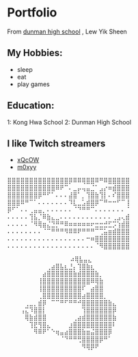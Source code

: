 # Portfolio
From [dunman high school](https://dunmanhigh.moe.edu.sg/) , Lew Yik Sheen

## My Hobbies:

* sleep
* eat
* play games

## Education: 
1: Kong Hwa School 
2: Dunman High School

## I like Twitch streamers
* [xQcOW](https://twitch.tv/xqcow)
* [m0xyy](https://twitch.tv/m0xyy)


⣿⣿⣿⣿⣿⣿⣿⣿⣿⣿⣿⣿⣿⣿⡿⠿⠿⢿⣿⣿⠿⠛⠿⣿⣿⣿⣿⣿       
⣿⣿⣿⣿⣿⣿⣿⣿⣿⣿⣿⠿⠟⠉⠄⣀⡤⢤⣤⣈⠁⣠⡔⠶⣾⣿⣿⣿       
⣿⣿⣿⣿⣿⣿⣿⡿⠛⠋⠁⠄⠄⠄⣼⣿⠁⡀⢹⣿⣷⢹⡇⠄⠎⣿⣿⣿         
⣿⣿⣿⠿⠛⠉⠁⠄⠄⠄⠄⠄⠄⠄⠹⣇⣀⣡⣾⣿⡿⠉⠛⠒⠒⠋⠉⢸        
⡿⠋⠁⠄⠄⢀⣤⣤⡀⠄⠄⠄⠄⠄⠄⠈⠙⠛⠛⠉⠄⠄⠄⠄⠄⠄⠄⠈       
⠄⠄⠄⠄⠄⢹⣧⡈⠿⣷⣄⣀⠄⠄⠄⠄⠄⠄⠄⠄⠄⠄⠄⠄⢀⣠⢄⣾       
⠄⠄⠄⠄⠄⠈⠻⢿⣶⣌⣙⡛⠛⠿⠶⠶⠶⠶⠶⠖⣒⣒⣚⣋⡩⢱⣾⣿        
⠄⠄⠄⠄⠄⠄⠄⠄⠈⠉⠛⠛⠛⠻⠿⠿⠟⠛⠛⠛⠉⢉⣥⣶⣾⣿⣿⣿        
⠄⠄⠄⠄⠄⠄⠄⠄⠄⠄⠄⠄⠄⠄⠄⠄⠄⠄⠒⠶⣿⣿⣿⣿⣿⣿⣿⣿            
⠄⠄⠄⠄⠄⠄⠄⠄⠄⠄⠄⠄⠄⠄⠄⠄⠄⠄⠄⠄⠈⠻⣿⣿⣿⣿⣿⣿

⠀⠀⠀⠀⠀⠀⠀⠀⠀⠀⠀⠀⠀⠀       ⠴⢿⣧⣤⣄⠀⠀⠀⠀⠀⠀⠀⠀⠀⠀⠀⠀      
⠀⠀⠀⠀⠀⠀⠀⠀⠀⢀⣴⣿⣧⣆⣘⡄⢹⣿⣷⣆⠀⠀⠀⠀⠀⠀⠀⠀⠀⠀    
⠀⠀⠀⠀⠀⠀⠀⠀⣴⣿⣿⣿⣿⣿⣿⣷⣾⣿⣿⣿⣷⡀⠀⠀⠀⠀⠀⠀⠀⠀          
⠀⠀⠀⠀⠀⠀⠀⢸⣿⣿⣿⣿⣿⣿⣿⣿⣿⣿⣿⠿⢿⣷⠀⠀⠀⠀⠀⠀⠀⠀     
⠀⠀⠀⠀⠀⠀⠀⢸⣿⣿⣿⣿⣿⣿⣿⣿⣿⠏⠀⣴⣿⣿⠀⠀⠀⠀⠀⠀⠀⠀        
⠀⠀⠀⠀⠀⠀⠀⢀⣿⣿⣿⣿⣿⣿⣿⣿⣿⣴⣿⣿⣿⣿⡀⠀⠀⠀⠀⠀⠀⠀      
⠀⠀⠀⠀⢀⣀⡀⣾⡿⠀⠉⠉⠛⠋⠛⠛⠚⣿⣿⣿⣿⣿⣿⣷⣄⠀⠀⠀⠀⠀         
⠀⠀⠀⢠⣍⠹⣿⣿⡇⠀⠀⠀⠀⠀⠀⠀⠀⢹⣿⣿⣿⣿⣿⣿⡿⠀⠀⠀⠀⠀        
⠀⠀⠀⠀⢿⣷⣾⣿⣿⠀⠀⠀⠀⠀⠀⢀⣴⣾⣿⣿⣿⣿⣿⣿⣷⠀⠀⠀⠀⠀       
⠀⠀⠀⠀⠀⢹⣟⢻⣿⣄⠀⠀⠀⠀⣰⣿⣿⣿⣿⣿⣿⣿⣿⣿⠇⠀⠀⠀⠀⠀   
⠀⠀⠀⠀⠀⠀⠻⠿⠟⠁⠑⢶⣤⣴⣿⣿⣿⣷⣶⣬⣿⣿⣿⡿⠀⠀⠀⠀⠀⠀    
⠀⠀⠀⠀⠀⠀⠀⠀⠀⠀⠀⠀⠈⠙⠛⠛⢛⣿⣿⣿⣿⡿⠛⠁⠀⠀⠀⠀⠀⠀       
⠀⠀⠀⠀⠀⠀⠀⠀⠀⠀⠀⠀⠀⠀⠀⠀⠀⠻⢿⡿⠟⠀⠀⠀⠀⠀⠀⠀⠀⠀           

